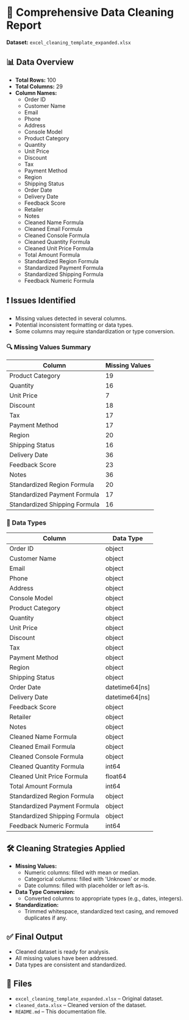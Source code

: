 # 🧼 Comprehensive Data Cleaning Report

**Dataset:** `excel_cleaning_template_expanded.xlsx`

## 📊 Data Overview
- **Total Rows:** 100
- **Total Columns:** 29
- **Column Names:**
  - Order ID
  - Customer Name
  - Email
  - Phone
  - Address
  - Console Model
  - Product Category
  - Quantity
  - Unit Price
  - Discount
  - Tax
  - Payment Method
  - Region
  - Shipping Status
  - Order Date
  - Delivery Date
  - Feedback Score
  - Retailer
  - Notes
  - Cleaned Name Formula
  - Cleaned Email Formula
  - Cleaned Console Formula
  - Cleaned Quantity Formula
  - Cleaned Unit Price Formula
  - Total Amount Formula
  - Standardized Region Formula
  - Standardized Payment Formula
  - Standardized Shipping Formula
  - Feedback Numeric Formula

## ❗ Issues Identified
- Missing values detected in several columns.
- Potential inconsistent formatting or data types.
- Some columns may require standardization or type conversion.

### 🔍 Missing Values Summary

| Column | Missing Values |
|--------|----------------|
| Product Category | 19 |
| Quantity | 16 |
| Unit Price | 7 |
| Discount | 18 |
| Tax | 17 |
| Payment Method | 17 |
| Region | 20 |
| Shipping Status | 16 |
| Delivery Date | 36 |
| Feedback Score | 23 |
| Notes | 36 |
| Standardized Region Formula | 20 |
| Standardized Payment Formula | 17 |
| Standardized Shipping Formula | 16 |

### 🧪 Data Types

| Column | Data Type |
|--------|-----------|
| Order ID | object |
| Customer Name | object |
| Email | object |
| Phone | object |
| Address | object |
| Console Model | object |
| Product Category | object |
| Quantity | object |
| Unit Price | object |
| Discount | object |
| Tax | object |
| Payment Method | object |
| Region | object |
| Shipping Status | object |
| Order Date | datetime64[ns] |
| Delivery Date | datetime64[ns] |
| Feedback Score | object |
| Retailer | object |
| Notes | object |
| Cleaned Name Formula | object |
| Cleaned Email Formula | object |
| Cleaned Console Formula | object |
| Cleaned Quantity Formula | int64 |
| Cleaned Unit Price Formula | float64 |
| Total Amount Formula | int64 |
| Standardized Region Formula | object |
| Standardized Payment Formula | object |
| Standardized Shipping Formula | object |
| Feedback Numeric Formula | int64 |

## 🛠️ Cleaning Strategies Applied
- **Missing Values:**
  - Numeric columns: filled with mean or median.
  - Categorical columns: filled with 'Unknown' or mode.
  - Date columns: filled with placeholder or left as-is.
- **Data Type Conversion:**
  - Converted columns to appropriate types (e.g., dates, integers).
- **Standardization:**
  - Trimmed whitespace, standardized text casing, and removed duplicates if any.

## ✅ Final Output
- Cleaned dataset is ready for analysis.
- All missing values have been addressed.
- Data types are consistent and standardized.

## 📁 Files
- `excel_cleaning_template_expanded.xlsx` – Original dataset.
- `cleaned_data.xlsx` – Cleaned version of the dataset.
- `README.md` – This documentation file.

